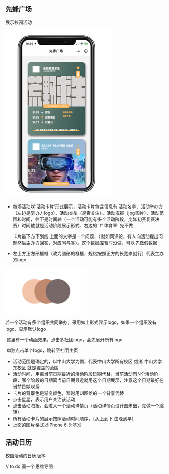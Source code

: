 ## 先蜂广场

展示校园活动

![](UI/先蜂广场.png)

* 每场活动以’活动卡片‘形式展示，活动卡片包含信息有 活动名字、活动举办方（左边是举办方logo）、活动类型（是否关注）、活动海报（jpg图片）、活动范围和时间，往下是时间轴（一个活动可能有多个活动阶段，比如初赛复赛决赛）时间轴就是活动阶段展示形式、右边的 '# 体育章' 先不做

  卡片最下方下划线 上面的文字是一个问题，（就如同评论，有人向活动提出问题然后主办方回答，对应问与答）。这个数据库暂时没做，可以先做假数据

* 左上方正方形框框（改为圆形的框框，规格按照正方的长宽来就行）代表主办方logo


![](UI/先蜂广场/多社团logo.png)

​	若一个活动有多个组织共同举办，采用如上形式显示logo，如果一个组织没有logo，显示默认logo

​	这里有一个动画效果，点击多社团logo，会先展开所有logo

​	单独点击单个logo，跳转至社团主页

* 活动范围是确定的，以中山大学为例，代表中山大学所有校区 或者 中山大学东校区 就是覆盖的范围
* 活动时间，用离当前日期最近的活动阶段日期代替，当前活动有N个活动阶段，哪个阶段的日期离当前日期最近就用这个日期展示，注意这个日期最好在当前日期以后
* 卡片的背景色是渐变颜色，暂时用UI图给的一个背景代替
* 点击星星，表示用户关注该活动
* 点击活动海报，会进入一个活动详情页（活动详情页设计图未出，先做一个跳转）
* 所有活动卡片的展示按照活动时间顺序，（从上到下 由晚到早）
* 上面的图片格式以iPhone 6 为基准


## 活动日历

校园活动的日历版本





// to do 画一个思维导图